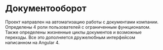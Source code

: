 # Документооборот
Проект направлен на автоматизацию работы с документами компании. Определены 4 роли пользователей с ограниченным функционалом. Также определены жизненные циклы документов и возможные переходы. Все это дополняется дружелюбным интерфейсом написанном на Angular 4.
